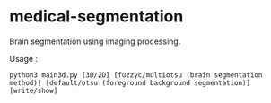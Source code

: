 # medical-segmentation
Brain segmentation using imaging processing.


Usage : 
```
python3 main3d.py [3D/2D] [fuzzyc/multiotsu (brain segmentation method)] [default/otsu (foreground background segmentation)] [write/show]
```
